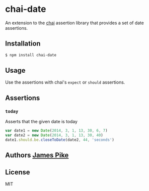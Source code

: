# chai-date

An extension to the [chai](http://chaijs.com/) assertion library
that provides a set of date assertions.

## Installation

```bash
$ npm install chai-date
```

## Usage

Use the assertions with chai's `expect` or `should` assertions.

## Assertions

### `today`
Asserts that the given date is today

```javascript
var date1 = new Date(2014, 3, 1, 13, 30, 6, 7)
var date2 = new Date(2014, 3, 1, 13, 30, 40)
date1.should.be.closeToDate(date2, 44, 'seconds')
```
## Authors [James Pike][0]

[0]: http://chilon.net

## License
MIT
